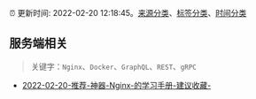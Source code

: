 :alarm_clock: 更新时间: 2022-02-20 12:18:45。[来源分类](../README.md)、[标签分类](../TAGS.md)、[时间分类](../TIMELINE.md)

## 服务端相关


> 关键字：`Nginx`、`Docker`、`GraphQL`、`REST`、`gRPC`



- [2022-02-20-推荐-神器-Nginx-的学习手册-建议收藏-](https://toutiao.io/k/6f1qaso) 